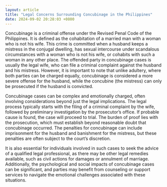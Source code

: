 ```yaml
---
layout: article
title: "Legal Concerns Surrounding Concubinage in the Philippines"
date: 2024-09-02 20:28:03 +0800
---
```


<p>Concubinage is a criminal offense under the Revised Penal Code of the Philippines. It is defined as the cohabitation of a married man with a woman who is not his wife. This crime is committed when a husband keeps a mistress in the conjugal dwelling, has sexual intercourse under scandalous circumstances with a woman who is not his wife, or cohabits with such a woman in any other place. The offended party in concubinage cases is usually the legal wife, who can file a criminal complaint against the husband and his mistress. However, it is important to note that unlike adultery, where both parties can be charged equally, concubinage is considered a more severe offense for the husband, while the concubine (the mistress) can only be prosecuted if the husband is convicted.</p><p>Concubinage cases can be complex and emotionally charged, often involving considerations beyond just the legal implications. The legal process typically starts with the filing of a criminal complaint by the wife, followed by preliminary investigation by the prosecutor’s office. If probable cause is found, the case will proceed to trial. The burden of proof lies with the prosecution, which must establish beyond reasonable doubt that concubinage occurred. The penalties for concubinage can include imprisonment for the husband and banishment for the mistress, but these penalties are often subject to the court’s discretion.</p><p>It is also essential for individuals involved in such cases to seek the advice of a qualified legal professional, as there may be other legal remedies available, such as civil actions for damages or annulment of marriage. Additionally, the psychological and social impacts of concubinage cases can be significant, and parties may benefit from counseling or support services to navigate the emotional challenges associated with these situations.</p>